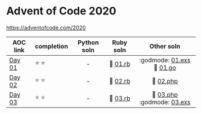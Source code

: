 # Advent of Code 2020

https://adventofcode.com/2020

| AOC link | completion | Python soln | Ruby soln | Other soln |
|----------|------------|:-----------:|:---------:|:----------:|
| [Day 01](https://adventofcode.com/2020/day/1)  | :star: :star: | - | :rotating_light: [01.rb](ruby/01.rb) | :godmode: [01.exs](elixir/01.exs) :goat: [01.go](go/01.go) |
| [Day 02](https://adventofcode.com/2020/day/2)  | :star: :star: | - | :rotating_light: [02.rb](ruby/02.rb) | :elephant: [02.php](php/02.php) |
| [Day 03](https://adventofcode.com/2020/day/3)  | :star: :star: | - | :rotating_light: [03.rb](ruby/03.rb) | :elephant: [03.php](php/03.php) :godmode: [03.exs](elixir/03.exs) |
